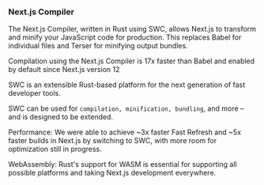 ### Next.js Compiler

The Next.js Compiler, written in Rust using SWC, allows Next.js to transform and minify your JavaScript code for production. This replaces Babel for individual files and Terser for minifying output bundles.

Compilation using the Next.js Compiler is 17x faster than Babel and enabled by default since Next.js version 12

SWC is an extensible Rust-based platform for the next generation of fast developer tools.

SWC can be used for `compilation, minification, bundling`, and more – and is designed to be extended.

Performance: We were able to achieve ~3x faster Fast Refresh and ~5x faster builds in Next.js by switching to SWC, with more room for optimization still in progress.

WebAssembly: Rust's support for WASM is essential for supporting all possible platforms and taking Next.js development everywhere.
